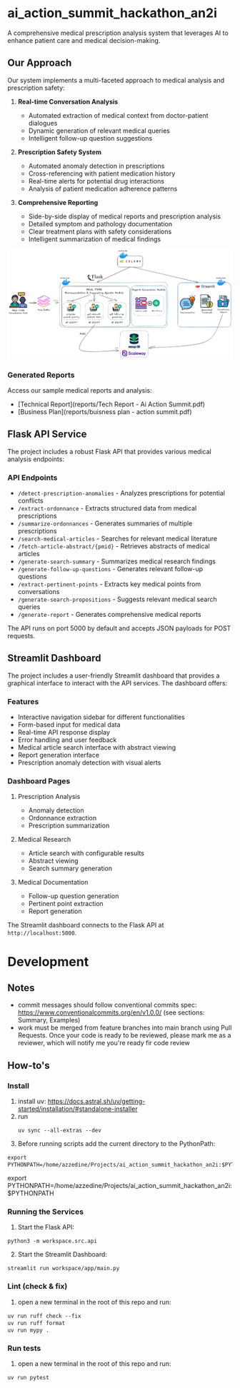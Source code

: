 # ai_action_summit_hackathon_an2i

A comprehensive medical prescription analysis system that leverages AI to enhance patient care and medical decision-making.

## Our Approach

Our system implements a multi-faceted approach to medical analysis and prescription safety:

1. **Real-time Conversation Analysis**
   - Automated extraction of medical context from doctor-patient dialogues
   - Dynamic generation of relevant medical queries
   - Intelligent follow-up question suggestions

2. **Prescription Safety System**
   - Automated anomaly detection in prescriptions
   - Cross-referencing with patient medication history
   - Real-time alerts for potential drug interactions
   - Analysis of patient medication adherence patterns

3. **Comprehensive Reporting**
   - Side-by-side display of medical reports and prescription analysis
   - Detailed symptom and pathology documentation
   - Clear treatment plans with safety considerations
   - Intelligent summarization of medical findings

![Dashboard Screenshot](pictures/dashboard.png)

### Generated Reports

Access our sample medical reports and analysis:
- [Technical Report](reports/Tech Report - Ai Action Summit.pdf)
- [Business Plan](reports/buisness plan - action summit.pdf)


## Flask API Service

The project includes a robust Flask API that provides various medical analysis endpoints:

### API Endpoints

- `/detect-prescription-anomalies` - Analyzes prescriptions for potential conflicts
- `/extract-ordonnance` - Extracts structured data from medical prescriptions
- `/summarize-ordonnances` - Generates summaries of multiple prescriptions
- `/search-medical-articles` - Searches for relevant medical literature
- `/fetch-article-abstract/{pmid}` - Retrieves abstracts of medical articles
- `/generate-search-summary` - Summarizes medical research findings
- `/generate-follow-up-questions` - Generates relevant follow-up questions
- `/extract-pertinent-points` - Extracts key medical points from conversations
- `/generate-search-propositions` - Suggests relevant medical search queries
- `/generate-report` - Generates comprehensive medical reports

The API runs on port 5000 by default and accepts JSON payloads for POST requests.

## Streamlit Dashboard

The project includes a user-friendly Streamlit dashboard that provides a graphical interface to interact with the API services. The dashboard offers:

### Features

- Interactive navigation sidebar for different functionalities
- Form-based input for medical data
- Real-time API response display
- Error handling and user feedback
- Medical article search interface with abstract viewing
- Report generation interface
- Prescription anomaly detection with visual alerts

### Dashboard Pages

1. Prescription Analysis
   - Anomaly detection
   - Ordonnance extraction
   - Prescription summarization

2. Medical Research
   - Article search with configurable results
   - Abstract viewing
   - Search summary generation

3. Medical Documentation
   - Follow-up question generation
   - Pertinent point extraction
   - Report generation

The Streamlit dashboard connects to the Flask API at `http://localhost:5000`.

# Development

## Notes
- commit messages should follow conventional commits spec: https://www.conventionalcommits.org/en/v1.0.0/ (see sections: Summary, Examples)
- work must be merged from feature branches into main branch using Pull Requests. Once your code is ready to be reviewed, please mark me as a reviewer, which will notify me you're ready fir code review 

## How-to's 

### Install 

1. install uv: https://docs.astral.sh/uv/getting-started/installation/#standalone-installer
2. run
   ```shell
   uv sync --all-extras --dev
   ```
3. Before running scripts add the current directory to the PythonPath:
```
export PYTHONPATH=/home/azzedine/Projects/ai_action_summit_hackathon_an2i:$PYTHONPATH
```
export PYTHONPATH=/home/azzedine/Projects/ai_action_summit_hackathon_an2i:$PYTHONPATH
### Running the Services

1. Start the Flask API:
```shell
python3 -m workspace.src.api
```

2. Start the Streamlit Dashboard:
```shell
streamlit run workspace/app/main.py
```

### Lint (check & fix)
1. open a new terminal in the root of this repo and run:

```shell
uv run ruff check --fix
uv run ruff format
uv run mypy .
```

### Run tests 
1. open a new terminal in the root of this repo and run:
```shell
uv run pytest